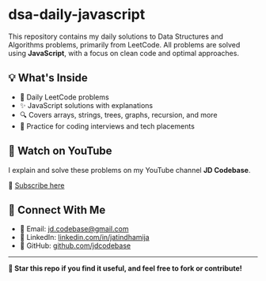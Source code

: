 # dsa-daily-javascript

This repository contains my daily solutions to Data Structures and Algorithms problems, primarily from LeetCode. All problems are solved using **JavaScript**, with a focus on clean code and optimal approaches.

## 💡 What's Inside
- 📅 Daily LeetCode problems
- ✨ JavaScript solutions with explanations
- 🔍 Covers arrays, strings, trees, graphs, recursion, and more
- 🧪 Practice for coding interviews and tech placements


## 🎥 Watch on YouTube
I explain and solve these problems on my YouTube channel **JD Codebase**.

🔗 [Subscribe here](https://youtube.com/@jdcodebase-en?si=bU4BHFFDXrALz5JZ)

## 🤝 Connect With Me
- 📧 Email: [jd.codebase@gmail.com](mailto:jd.codebase@gmail.com)
- 🔗 LinkedIn: [linkedin.com/in/jatindhamija](https://www.linkedin.com/in/jatin-dhamija-971309252/)
- 🐙 GitHub: [github.com/jdcodebase](https://github.com/jd-code-base)

---

**💬 Star this repo if you find it useful, and feel free to fork or contribute!**



